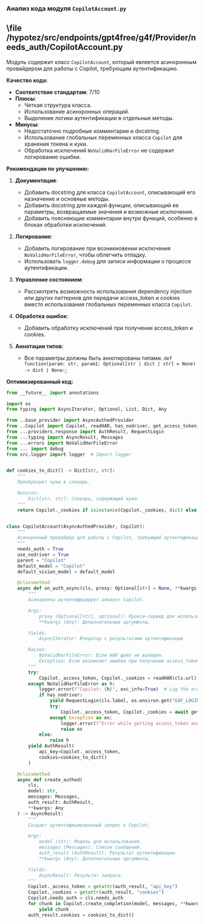 ### **Анализ кода модуля `CopilotAccount.py`**

## \file /hypotez/src/endpoints/gpt4free/g4f/Provider/needs_auth/CopilotAccount.py

Модуль содержит класс `CopilotAccount`, который является асинхронным провайдером для работы с Copilot, требующим аутентификацию.

**Качество кода:**

- **Соответствие стандартам**: 7/10
- **Плюсы**:
  - Четкая структура класса.
  - Использование асинхронных операций.
  - Выделение логики аутентификации в отдельные методы.
- **Минусы**:
  - Недостаточно подробные комментарии и docstring.
  - Использование глобальных переменных класса `Copilot` для хранения токена и куки.
  - Обработка исключений `NoValidHarFileError` не содержит логирование ошибки.

**Рекомендации по улучшению:**

1.  **Документация**:
    - Добавить docstring для класса `CopilotAccount`, описывающий его назначение и основные методы.
    - Добавить docstring для каждой функции, описывающий ее параметры, возвращаемые значения и возможные исключения.
    - Добавить поясняющие комментарии внутри функций, особенно в блоках обработки исключений.

2.  **Логирование**:
    - Добавить логирование при возникновении исключения `NoValidHarFileError`, чтобы облегчить отладку.
    - Использовать `logger.debug` для записи информации о процессе аутентификации.

3.  **Управление состоянием**:
    - Рассмотреть возможность использования dependency injection или других паттернов для передачи access_token и cookies вместо использования глобальных переменных класса `Copilot`.

4.  **Обработка ошибок**:
    - Добавить обработку исключений при получении access_token и cookies.

5.  **Аннотации типов**:
    -  Все параметры должны быть аннотированы типами. `def function(param: str, param1: Optional[str | dict | str] = None) -> dict | None:`;

**Оптимизированный код:**

```python
from __future__ import annotations

import os
from typing import AsyncIterator, Optional, List, Dict, Any

from ..base_provider import AsyncAuthedProvider
from ..Copilot import Copilot, readHAR, has_nodriver, get_access_token_and_cookies
from ...providers.response import AuthResult, RequestLogin
from ...typing import AsyncResult, Messages
from ...errors import NoValidHarFileError
from ... import debug
from src.logger import logger  # Import logger


def cookies_to_dict() -> Dict[str, str]:
    """
    Преобразует куки в словарь.

    Returns:
        Dict[str, str]: Словарь, содержащий куки.
    """
    return Copilot._cookies if isinstance(Copilot._cookies, dict) else {c.name: c.value for c in Copilot._cookies}


class CopilotAccount(AsyncAuthedProvider, Copilot):
    """
    Асинхронный провайдер для работы с Copilot, требующий аутентификацию.
    """
    needs_auth = True
    use_nodriver = True
    parent = "Copilot"
    default_model = "Copilot"
    default_vision_model = default_model

    @classmethod
    async def on_auth_async(cls, proxy: Optional[str] = None, **kwargs: Any) -> AsyncIterator:
        """
        Асинхронно аутентифицирует аккаунт Copilot.

        Args:
            proxy (Optional[str], optional): Прокси-сервер для использования. Defaults to None.
            **kwargs (Any): Дополнительные аргументы.

        Yields:
            AsyncIterator: Итератор с результатами аутентификации.

        Raises:
            NoValidHarFileError: Если HAR файл не валиден.
            Exception: Если возникает ошибка при получении access_token и cookies.
        """
        try:
            Copilot._access_token, Copilot._cookies = readHAR(cls.url)
        except NoValidHarFileError as h:
            logger.error(f"Copilot: {h}", exc_info=True)  # Log the error
            if has_nodriver:
                yield RequestLogin(cls.label, os.environ.get("G4F_LOGIN_URL", ""))
                try:
                    Copilot._access_token, Copilot._cookies = await get_access_token_and_cookies(cls.url, proxy)
                except Exception as ex:
                    logger.error(f"Error while getting access_token and cookies: {ex}", exc_info=True)  # Log the error
                    raise ex
            else:
                raise h
        yield AuthResult(
            api_key=Copilot._access_token,
            cookies=cookies_to_dict()
        )

    @classmethod
    async def create_authed(
        cls,
        model: str,
        messages: Messages,
        auth_result: AuthResult,
        **kwargs: Any
    ) -> AsyncResult:
        """
        Создает аутентифицированный запрос к Copilot.

        Args:
            model (str): Модель для использования.
            messages (Messages): Список сообщений.
            auth_result (AuthResult): Результат аутентификации.
            **kwargs (Any): Дополнительные аргументы.

        Yields:
            AsyncResult: Результат запроса.
        """
        Copilot._access_token = getattr(auth_result, "api_key")
        Copilot._cookies = getattr(auth_result, "cookies")
        Copilot.needs_auth = cls.needs_auth
        for chunk in Copilot.create_completion(model, messages, **kwargs):
            yield chunk
        auth_result.cookies = cookies_to_dict()